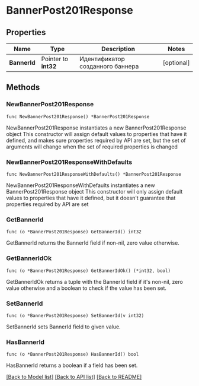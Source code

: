 # BannerPost201Response

## Properties

Name | Type | Description | Notes
------------ | ------------- | ------------- | -------------
**BannerId** | Pointer to **int32** | Идентификатор созданного баннера | [optional] 

## Methods

### NewBannerPost201Response

`func NewBannerPost201Response() *BannerPost201Response`

NewBannerPost201Response instantiates a new BannerPost201Response object
This constructor will assign default values to properties that have it defined,
and makes sure properties required by API are set, but the set of arguments
will change when the set of required properties is changed

### NewBannerPost201ResponseWithDefaults

`func NewBannerPost201ResponseWithDefaults() *BannerPost201Response`

NewBannerPost201ResponseWithDefaults instantiates a new BannerPost201Response object
This constructor will only assign default values to properties that have it defined,
but it doesn't guarantee that properties required by API are set

### GetBannerId

`func (o *BannerPost201Response) GetBannerId() int32`

GetBannerId returns the BannerId field if non-nil, zero value otherwise.

### GetBannerIdOk

`func (o *BannerPost201Response) GetBannerIdOk() (*int32, bool)`

GetBannerIdOk returns a tuple with the BannerId field if it's non-nil, zero value otherwise
and a boolean to check if the value has been set.

### SetBannerId

`func (o *BannerPost201Response) SetBannerId(v int32)`

SetBannerId sets BannerId field to given value.

### HasBannerId

`func (o *BannerPost201Response) HasBannerId() bool`

HasBannerId returns a boolean if a field has been set.


[[Back to Model list]](../README.md#documentation-for-models) [[Back to API list]](../README.md#documentation-for-api-endpoints) [[Back to README]](../README.md)


